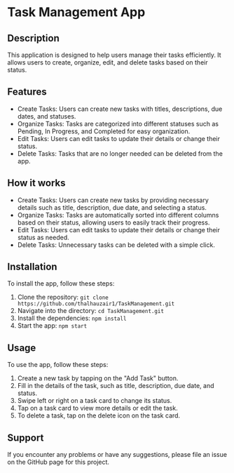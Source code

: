 # Task Management App

## Description
This application is designed to help users manage their tasks efficiently. It allows users to create, organize, edit, and delete tasks based on their status.

## Features
- Create Tasks: Users can create new tasks with titles, descriptions, due dates, and statuses.
- Organize Tasks: Tasks are categorized into different statuses such as Pending, In Progress, and Completed for easy organization.
- Edit Tasks: Users can edit tasks to update their details or change their status.
- Delete Tasks: Tasks that are no longer needed can be deleted from the app.

## How it works
- Create Tasks: Users can create new tasks by providing necessary details such as title, description, due date, and selecting a status.
- Organize Tasks: Tasks are automatically sorted into different columns based on their status, allowing users to easily track their progress.
- Edit Tasks: Users can edit tasks to update their details or change their status as needed.
- Delete Tasks: Unnecessary tasks can be deleted with a simple click.

## Installation
To install the app, follow these steps:

1. Clone the repository: `git clone https://github.com/thalhauzair1/TaskManagement.git`
2. Navigate into the directory: `cd TaskManagement.git`
3. Install the dependencies: `npm install`
4. Start the app: `npm start`

## Usage
To use the app, follow these steps:

1. Create a new task by tapping on the "Add Task" button.
2. Fill in the details of the task, such as title, description, due date, and status.
3. Swipe left or right on a task card to change its status.
4. Tap on a task card to view more details or edit the task.
5. To delete a task, tap on the delete icon on the task card.

## Support
If you encounter any problems or have any suggestions, please file an issue on the GitHub page for this project.